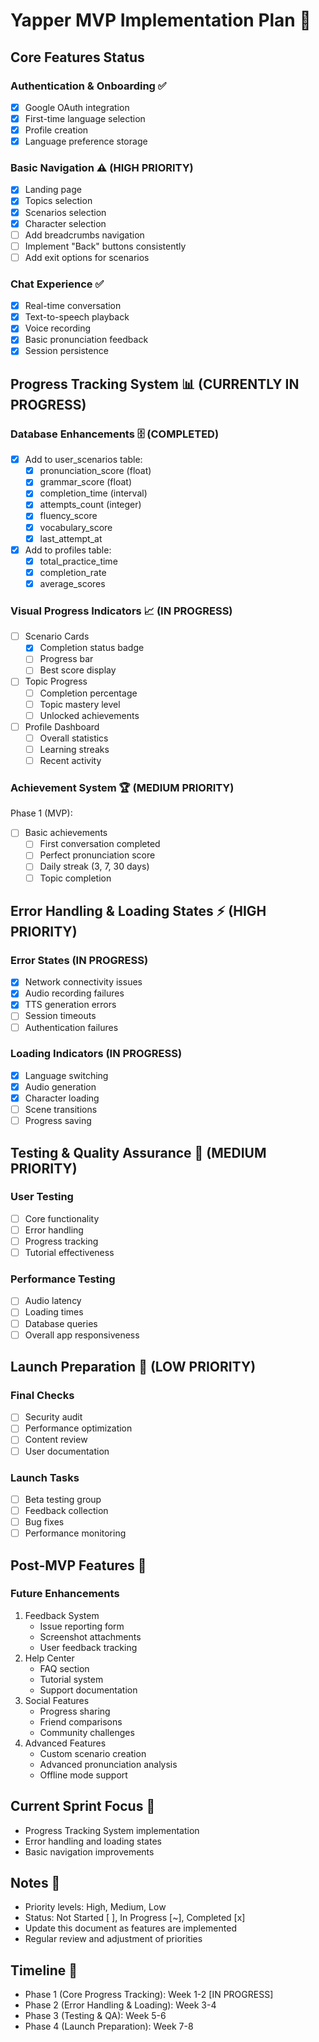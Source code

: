 # Yapper MVP Implementation Plan 🚀

## Core Features Status

### Authentication & Onboarding ✅
- [x] Google OAuth integration
- [x] First-time language selection
- [x] Profile creation
- [x] Language preference storage

### Basic Navigation ⚠️ (HIGH PRIORITY)
- [x] Landing page
- [x] Topics selection
- [x] Scenarios selection
- [x] Character selection
- [ ] Add breadcrumbs navigation
- [ ] Implement "Back" buttons consistently
- [ ] Add exit options for scenarios

### Chat Experience ✅
- [x] Real-time conversation
- [x] Text-to-speech playback
- [x] Voice recording
- [x] Basic pronunciation feedback
- [x] Session persistence

## Progress Tracking System 📊 (CURRENTLY IN PROGRESS)

### Database Enhancements 🗄️ (COMPLETED)
- [x] Add to user_scenarios table:
  - [x] pronunciation_score (float)
  - [x] grammar_score (float)
  - [x] completion_time (interval)
  - [x] attempts_count (integer)
  - [x] fluency_score
  - [x] vocabulary_score
  - [x] last_attempt_at
- [x] Add to profiles table:
  - [x] total_practice_time
  - [x] completion_rate
  - [x] average_scores

### Visual Progress Indicators 📈 (IN PROGRESS)
- [ ] Scenario Cards
  - [x] Completion status badge
  - [ ] Progress bar
  - [ ] Best score display
- [ ] Topic Progress
  - [ ] Completion percentage
  - [ ] Topic mastery level
  - [ ] Unlocked achievements
- [ ] Profile Dashboard
  - [ ] Overall statistics
  - [ ] Learning streaks
  - [ ] Recent activity

### Achievement System 🏆 (MEDIUM PRIORITY)
Phase 1 (MVP):
- [ ] Basic achievements
  - [ ] First conversation completed
  - [ ] Perfect pronunciation score
  - [ ] Daily streak (3, 7, 30 days)
  - [ ] Topic completion

## Error Handling & Loading States ⚡ (HIGH PRIORITY)

### Error States (IN PROGRESS)
- [x] Network connectivity issues
- [x] Audio recording failures
- [x] TTS generation errors
- [ ] Session timeouts
- [ ] Authentication failures

### Loading Indicators (IN PROGRESS)
- [x] Language switching
- [x] Audio generation
- [x] Character loading
- [ ] Scene transitions
- [ ] Progress saving

## Testing & Quality Assurance 🧪 (MEDIUM PRIORITY)

### User Testing
- [ ] Core functionality
- [ ] Error handling
- [ ] Progress tracking
- [ ] Tutorial effectiveness

### Performance Testing
- [ ] Audio latency
- [ ] Loading times
- [ ] Database queries
- [ ] Overall app responsiveness

## Launch Preparation 🚀 (LOW PRIORITY)

### Final Checks
- [ ] Security audit
- [ ] Performance optimization
- [ ] Content review
- [ ] User documentation

### Launch Tasks
- [ ] Beta testing group
- [ ] Feedback collection
- [ ] Bug fixes
- [ ] Performance monitoring

## Post-MVP Features 🎯

### Future Enhancements
1. Feedback System
   - Issue reporting form
   - Screenshot attachments
   - User feedback tracking
2. Help Center
   - FAQ section
   - Tutorial system
   - Support documentation
3. Social Features
   - Progress sharing
   - Friend comparisons
   - Community challenges
4. Advanced Features
   - Custom scenario creation
   - Advanced pronunciation analysis
   - Offline mode support

## Current Sprint Focus 🎯
- Progress Tracking System implementation
- Error handling and loading states
- Basic navigation improvements

## Notes 📝
- Priority levels: High, Medium, Low
- Status: Not Started [ ], In Progress [~], Completed [x]
- Update this document as features are implemented
- Regular review and adjustment of priorities

## Timeline 📅
- Phase 1 (Core Progress Tracking): Week 1-2 [IN PROGRESS]
- Phase 2 (Error Handling & Loading): Week 3-4
- Phase 3 (Testing & QA): Week 5-6
- Phase 4 (Launch Preparation): Week 7-8